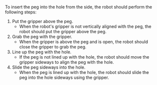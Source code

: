 To insert the peg into the hole from the side, the robot should perform the following steps:

1. Put the gripper above the peg.
   - When the robot's gripper is not vertically aligned with the peg, the robot should put the gripper above the peg.
2. Grab the peg with the gripper.
   - When the gripper is above the peg and is open, the robot should close the gripper to grab the peg.
3. Line up the peg with the hole.
   - If the peg is not lined up with the hole, the robot should move the gripper sideways to align the peg with the hole.
4. Slide the peg sideways into the hole.
   - When the peg is lined up with the hole, the robot should slide the peg into the hole sideways using the gripper.